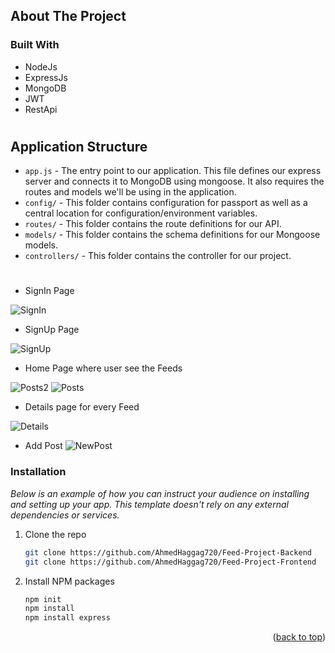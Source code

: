 <a name="readme-top"></a>
## About The Project

### Built With


* NodeJs
* ExpressJs
* MongoDB
* JWT
* RestApi
#
## Application Structure

- `app.js` - The entry point to our application. This file defines our express server and connects it to MongoDB using mongoose. It also requires the routes and models we'll be using in the application.
- `config/` - This folder contains configuration for passport as well as a central location for configuration/environment variables.
- `routes/` - This folder contains the route definitions for our API.
- `models/` - This folder contains the schema definitions for our Mongoose models.
- `controllers/` - This folder contains the controller for our project.
#
 * SignIn Page
 
 ![SignIn](https://user-images.githubusercontent.com/102539437/200119913-ad8d2707-6963-4d25-8e43-9f5081510d99.jpg)

 * SignUp Page
 
 ![SignUp](https://user-images.githubusercontent.com/102539437/200119924-0b1b4025-2fbf-4483-8e9b-eed1eb567926.jpg)

 * Home Page where user see the Feeds
 
 ![Posts2](https://user-images.githubusercontent.com/102539437/200119868-f26d1056-2d49-4199-b20b-38034cac22f5.jpg)
 ![Posts](https://user-images.githubusercontent.com/102539437/200119870-0cd9b54d-dc8b-4b79-b7e0-95be56651ef5.jpg)

 * Details page for every Feed
 
 ![Details](https://user-images.githubusercontent.com/102539437/200119885-d40d87ff-a32d-4eba-8d07-fe15c1281d9a.jpg)

 * Add Post
![NewPost](https://user-images.githubusercontent.com/102539437/200119896-5fae1a75-9fb5-4a37-99f7-abc3c5302dda.jpg)


### Installation

_Below is an example of how you can instruct your audience on installing and setting up your app. This template doesn't rely on any external dependencies or services._

1. Clone the repo
   ```sh
   git clone https://github.com/AhmedHaggag720/Feed-Project-Backend
   git clone https://github.com/AhmedHaggag720/Feed-Project-Frontend
   ```
2. Install NPM packages
   ```sh
   npm init
   npm install
   npm install express
   ```

<p align="right">(<a href="#readme-top">back to top</a>)</p>
